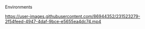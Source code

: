 
Environments

https://user-images.githubusercontent.com/86944352/231523279-2f54feed-4947-4daf-9bce-e5655ea4dc74.mp4
